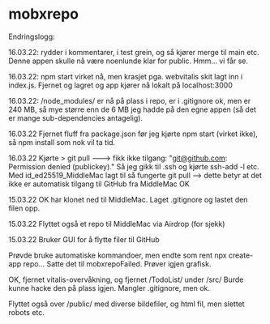# mobxrepo



Endringslogg:

16.03.22: rydder i kommentarer, i test grein, og så kjører merge til main etc. Denne appen skulle nå være noenlunde klar for public. Hmm... vi får se.

16.03.22: npm start virket nå, men krasjet pga. webvitalis skit lagt inn i index.js. Fjernet og lagret og 
app kjører nå lokalt på localhost:3000 

16.03.22: /node_modules/ er nå på plass i repo, er i .gitignore ok, men er 240 MB, 
så mye større enn de 6 MB jeg hadde på den egne appen (så det er mange sub-dependencies antagelig).


16.03.22 Fjernet fluff fra package.json før jeg kjørte npm start (virket ikke), så npm install
som nok vil ta tid.

16.03.22 Kjørte > git pull  ---> fikk ikke tilgang: "git@github.com: Permission denied (publickey)."
Så jeg gikk til .ssh og kjørte ssh-add -l etc. Med id_ed25519_MiddleMac lagt til så fungerte git pull
--> dette betyr at det ikke er automatisk tilgang til GitHub fra MiddleMac OK

15.03.22 OK har klonet ned til MiddleMac. Laget .gitignore og lastet den filen opp.

15.03.22 Flyttet også et repo til MiddleMac via Airdrop (for sjekk)

15.03.22 Bruker GUI for å flytte filer til GitHub

Prøvde bruke automatiske kommandoer, men endte som rent npx create-app repo...
Satte det til mobxrepoFailed. Prøver igjen grafisk.

OK, fjernet vitalis-overvåkning, og fjernet /TodoList/ under /src/
Burde kunne hacke den på plass igjen. Mangler .gitignore, men ok.

Flyttet også over /public/ med diverse bildefiler, og html fil,
men slettet robots etc.
